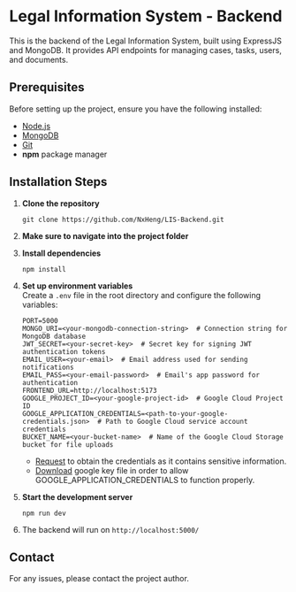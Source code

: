 # Legal Information System - Backend

This is the backend of the Legal Information System, built using ExpressJS and MongoDB. It provides API endpoints for managing cases, tasks, users, and documents.

## Prerequisites

Before setting up the project, ensure you have the following installed:

- [Node.js](https://nodejs.org/)
- [MongoDB](https://www.mongodb.com/)
- [Git](https://git-scm.com/)
- **npm** package manager

## Installation Steps

1. **Clone the repository**
   ```
   git clone https://github.com/NxHeng/LIS-Backend.git
   ```
2. **Make sure to navigate into the project folder**

3. **Install dependencies**
   ```
   npm install
   ```
4. **Set up environment variables**\
   Create a `.env` file in the root directory and configure the following variables:
   ```
   PORT=5000 
   MONGO_URI=<your-mongodb-connection-string>  # Connection string for MongoDB database
   JWT_SECRET=<your-secret-key>  # Secret key for signing JWT authentication tokens
   EMAIL_USER=<your-email>  # Email address used for sending notifications
   EMAIL_PASS=<your-email-password>  # Email's app password for authentication
   FRONTEND_URL=http://localhost:5173  
   GOOGLE_PROJECT_ID=<your-google-project-id>  # Google Cloud Project ID
   GOOGLE_APPLICATION_CREDENTIALS=<path-to-your-google-credentials.json>  # Path to Google Cloud service account credentials
   BUCKET_NAME=<your-bucket-name>  # Name of the Google Cloud Storage bucket for file uploads
   ```
   - [Request](https://docs.google.com/document/d/1JRDCyuWEUfdjvmf_ZfIg-ixe6L9pXi9z_0bGDjFGHFQ/edit?usp=sharing) to obtain the credentials as it contains sensitive information.
   - [Download](https://docs.google.com/document/d/1JRDCyuWEUfdjvmf_ZfIg-ixe6L9pXi9z_0bGDjFGHFQ/edit?tab=t.8cn0uyyi1yob) google key file in order to allow GOOGLE_APPLICATION_CREDENTIALS to function properly.

6. **Start the development server**
   ```
   npm run dev
   ```
7. The backend will run on `http://localhost:5000/`


## Contact
For any issues, please contact the project author.
